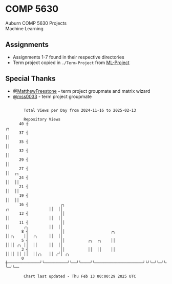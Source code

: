 # COMP 5630
Auburn COMP 5630 Projects  
Machine Learning

## Assignments
- Assignments 1-7 found in their respective directories
- Term project copied in `./Term-Project` from [ML-Project](https://github.com/wumphlett/ML-Project)

## Special Thanks
- [@MatthewFreestone](https://github.com/MatthewFreestone) - term project groupmate and matrix wizard
- [@mss0033](https://github.com/mss0033) - term project groupmate

```

        Total Views per Day from 2024-11-16 to 2025-02-13

        Repository Views
      40 ┼                                                                              ╭╮
      37 ┤                                                                              ││
      35 ┤                                                                              ││
      32 ┤                                                                              ││
      29 ┤                                                                              ││
      27 ┤                                                                              ││  ╭╮
      24 ┤                                                                              ││  ││
      21 ┤                                                                              ││  ││
      19 ┤                                                                              ││  ││
      16 ┤              ╭╮                                           ╭╮                 ││  ││
      13 ┤              ││                                           ││                 ││  ││
      11 ┤              ││                                           ││      ╭╮         ││  ││
       8 ┤              ││                    ╭╮                     ││╭╮    ││  ╭╮     ││  ││
       5 ┤              ││          ╭╮  ╭╮    ││                     ││││ ╭╮ ││  ││     ││  ││
       3 ┤              ││          ││  ││    ││                     ││││ ││ ││  ││╭╮   ││ ╭╯│ ╭╮
       0 ┼──────────────╯╰──────────╯╰──╯╰────╯╰─────────────────────╯╰╯╰─╯╰─╯╰──╯╰╯╰───╯╰─╯ ╰─╯╰──

        Chart last updated - Thu Feb 13 00:00:29 2025 UTC
        
```

